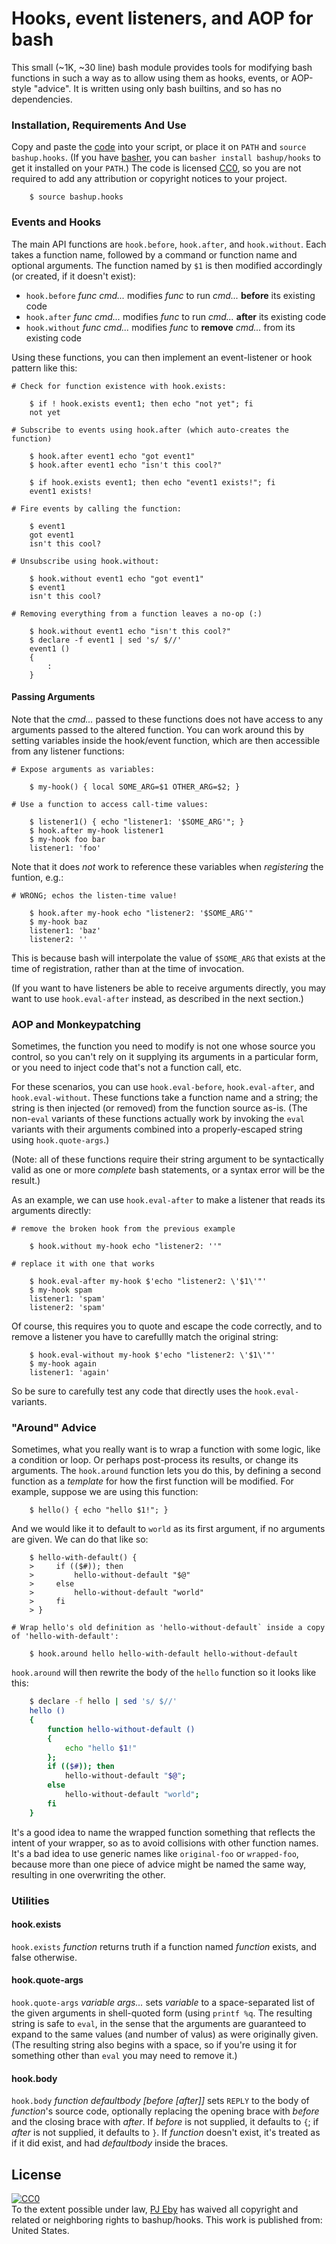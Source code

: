 # Hooks, event listeners, and AOP for bash

This small (~1K, ~30 line) bash module provides tools for modifying bash functions in such a way as to allow using them as hooks, events, or AOP-style "advice".  It is written using only bash builtins, and so has no dependencies.

### Installation, Requirements And Use

Copy and paste the [code](bashup.hooks) into your script, or place it on `PATH` and `source bashup.hooks`.  (If you have [basher](https://github.com/basherpm/basher), you can `basher install bashup/hooks` to get it installed on your `PATH`.)  The code is licensed [CC0](http://creativecommons.org/publicdomain/zero/1.0/), so you are not required to add any attribution or copyright notices to your project.

```shell
    $ source bashup.hooks
```

### Events and Hooks

The main API functions are `hook.before`, `hook.after`, and `hook.without`.  Each takes a function name, followed by a command or function name and optional arguments.  The function named by `$1` is then modified accordingly (or created, if it doesn't exist):

* `hook.before` *func cmd...* modifies *func* to run *cmd...* **before** its existing code
* `hook.after` *func cmd...* modifies *func* to run *cmd...* **after** its existing code
* `hook.without` *func cmd...* modifies *func* to **remove** *cmd...* from its existing code

Using these functions, you can then implement an event-listener or hook pattern like this:

```shell
# Check for function existence with hook.exists:

    $ if ! hook.exists event1; then echo "not yet"; fi
    not yet

# Subscribe to events using hook.after (which auto-creates the function)

    $ hook.after event1 echo "got event1"
    $ hook.after event1 echo "isn't this cool?"

    $ if hook.exists event1; then echo "event1 exists!"; fi
    event1 exists!

# Fire events by calling the function:

    $ event1
    got event1
    isn't this cool?

# Unsubscribe using hook.without:

    $ hook.without event1 echo "got event1"
    $ event1
    isn't this cool?

# Removing everything from a function leaves a no-op (:)

    $ hook.without event1 echo "isn't this cool?"
    $ declare -f event1 | sed 's/ $//'
    event1 ()
    {
        :
    }
```

#### Passing Arguments

Note that the *cmd...* passed to these functions does not have access to any arguments passed to the altered function.  You can work around this by setting variables inside the hook/event function, which are then accessible from any listener functions:

```shell
# Expose arguments as variables:

    $ my-hook() { local SOME_ARG=$1 OTHER_ARG=$2; }

# Use a function to access call-time values:

    $ listener1() { echo "listener1: '$SOME_ARG'"; }
    $ hook.after my-hook listener1
    $ my-hook foo bar
    listener1: 'foo'
```

Note that it does *not* work to reference these variables when *registering* the funtion, e.g.:

```shell
# WRONG; echos the listen-time value!

    $ hook.after my-hook echo "listener2: '$SOME_ARG'"
    $ my-hook baz
    listener1: 'baz'
    listener2: ''
```

This is because bash will interpolate the value of `$SOME_ARG` that exists at the time of registration, rather than at the time of invocation.

(If you want to have listeners be able to receive arguments directly, you may want to use `hook.eval-after` instead, as described in the next section.)

### AOP and Monkeypatching

Sometimes, the function you need to modify is not one whose source you control, so you can't rely on it supplying its arguments in a particular form, or you need to inject code that's not a function call, etc.

For these scenarios, you can use `hook.eval-before`, `hook.eval-after`, and `hook.eval-without`.  These functions take a function name and a string; the string is then injected (or removed) from the function source as-is.  (The non-`eval` variants of these functions actually work by invoking the `eval` variants with their arguments combined into a properly-escaped string using `hook.quote-args`.)

(Note: all of these functions require their string argument to be syntactically valid as one or more *complete* bash statements, or a syntax error will be the result.)

As an example, we can use `hook.eval-after` to make a listener that reads its arguments directly:

```shell
# remove the broken hook from the previous example

    $ hook.without my-hook echo "listener2: ''"

# replace it with one that works

    $ hook.eval-after my-hook $'echo "listener2: \'$1\'"'
    $ my-hook spam
    listener1: 'spam'
    listener2: 'spam'
```
Of course, this requires you to quote and escape the code correctly, and to remove a listener you have to carefullly match the original string:

```shell
    $ hook.eval-without my-hook $'echo "listener2: \'$1\'"'
    $ my-hook again
    listener1: 'again'
```

So be sure to carefully test any code that directly uses the `hook.eval-` variants.

### "Around" Advice

Sometimes, what you really want is to wrap a function with some logic, like a condition or loop.  Or perhaps post-process its results, or change its arguments. The  `hook.around` function lets you do this, by defining a second function as a *template* for how the first function will be modified.  For example, suppose we are using this function:

```shell
    $ hello() { echo "hello $1!"; }
```

And we would like it to default to `world` as its first argument, if no arguments are given.  We can do that like so:

```shell
    $ hello-with-default() {
    >     if (($#)); then
    >         hello-without-default "$@"
    >     else
    >         hello-without-default "world"
    >     fi
    > }

# Wrap hello's old definition as 'hello-without-default` inside a copy of 'hello-with-default':

    $ hook.around hello hello-with-default hello-without-default
```

`hook.around` will then rewrite the body of the `hello` function so it looks like this:

```bash
    $ declare -f hello | sed 's/ $//'
    hello ()
    {
        function hello-without-default ()
        {
            echo "hello $1!"
        };
        if (($#)); then
            hello-without-default "$@";
        else
            hello-without-default "world";
        fi
    }
```

It's a good idea to name the wrapped function something that reflects the intent of your wrapper, so as to avoid collisions with other function names.  It's a bad idea to use generic names like `original-foo` or `wrapped-foo`, because more than one piece of advice might be named the same way, resulting in one overwriting the other.

### Utilities

#### hook.exists

`hook.exists` *function* returns truth if a function named *function* exists, and false otherwise.

#### hook.quote-args

`hook.quote-args` *variable args...* sets *variable* to a space-separated list of the given arguments in shell-quoted form (using `printf %q`.  The resulting string is safe to `eval`, in the sense that the arguments are guaranteed to expand to the same values (and number of valus) as were originally given.  (The resulting string also begins with a space, so if you're using it for something other than `eval` you may need to remove it.)

#### hook.body

`hook.body` *function defaultbody [before [after]]* sets `REPLY` to the body of *function*'s source code, optionally replacing the opening brace with *before* and the closing brace with *after*.  If *before* is not supplied, it defaults to `{`; if *after* is not supplied, it defaults to `}`.  If *function* doesn't exist, it's treated as if it did exist, and had *defaultbody* inside the braces.

## License

<p xmlns:dct="http://purl.org/dc/terms/" xmlns:vcard="http://www.w3.org/2001/vcard-rdf/3.0#">
  <a rel="license" href="http://creativecommons.org/publicdomain/zero/1.0/"><img src="https://licensebuttons.net/p/zero/1.0/80x15.png" style="border-style: none;" alt="CC0" /></a><br />
  To the extent possible under law, <a rel="dct:publisher" href="https://github.com/pjeby"><span property="dct:title">PJ Eby</span></a>
  has waived all copyright and related or neighboring rights to <span property="dct:title">bashup/hooks</span>.
This work is published from: <span property="vcard:Country" datatype="dct:ISO3166" content="US" about="https://github.com/bashup/realpaths">United States</span>.
</p>